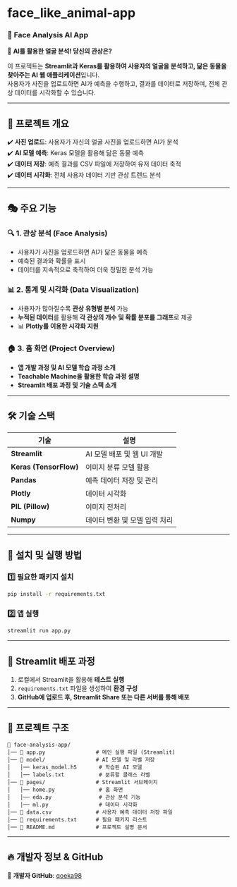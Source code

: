 # face_like_animal-app

### 📌 **Face Analysis AI App**  
🚀 **AI를 활용한 얼굴 분석! 당신의 관상은?**  

이 프로젝트는 **Streamlit과 Keras를 활용하여 사용자의 얼굴을 분석하고, 닮은 동물을 찾아주는 AI 웹 애플리케이션**입니다.  
사용자가 사진을 업로드하면 AI가 예측을 수행하고, 결과를 데이터로 저장하며, 전체 관상 데이터를 시각화할 수 있습니다.

---

## 🌟 **프로젝트 개요**
✔️ **사진 업로드**: 사용자가 자신의 얼굴 사진을 업로드하면 AI가 분석  
✔️ **AI 모델 예측**: Keras 모델을 활용해 닮은 동물 예측  
✔️ **데이터 저장**: 예측 결과를 CSV 파일에 저장하여 유저 데이터 축적  
✔️ **데이터 시각화**: 전체 사용자 데이터 기반 관상 트렌드 분석  

---

## 🎭 **주요 기능**
### 🔍 1. **관상 분석 (Face Analysis)**
- 사용자가 사진을 업로드하면 AI가 닮은 동물을 예측  
- 예측된 결과와 확률을 표시  
- 데이터를 지속적으로 축적하여 더욱 정밀한 분석 가능  

### 📊 2. **통계 및 시각화 (Data Visualization)**
- 사용자가 많아질수록 **관상 유형별 분석** 가능  
- **누적된 데이터**를 활용해 **각 관상의 개수 및 확률 분포를 그래프**로 제공  
- 📊 **Plotly를 이용한 시각화 지원**  

### 🏠 3. **홈 화면 (Project Overview)**
- **앱 개발 과정 및 AI 모델 학습 과정 소개**  
- **Teachable Machine을 활용한 학습 과정 설명**  
- **Streamlit 배포 과정 및 기술 스택 소개**  

---

## 🛠 **기술 스택**
| 기술 | 설명 |
|------|------|
| **Streamlit** | AI 모델 배포 및 웹 UI 개발 |
| **Keras (TensorFlow)** | 이미지 분류 모델 활용 |
| **Pandas** | 예측 데이터 저장 및 관리 |
| **Plotly** | 데이터 시각화 |
| **PIL (Pillow)** | 이미지 전처리 |
| **Numpy** | 데이터 변환 및 모델 입력 처리 |

---

## 🔧 **설치 및 실행 방법**
### 1️⃣ **필요한 패키지 설치**
```bash
pip install -r requirements.txt
```

### 2️⃣ **앱 실행**
```bash
streamlit run app.py
```

---

## 🚀 **Streamlit 배포 과정**
1. 로컬에서 Streamlit을 활용해 **테스트 실행**
2. `requirements.txt` 파일을 생성하여 **환경 구성**
3. **GitHub에 업로드 후, Streamlit Share 또는 다른 서버를 통해 배포**

---

## 📂 **프로젝트 구조**
```
📁 face-analysis-app/
│── 📄 app.py                # 메인 실행 파일 (Streamlit)
│── 📂 model/                # AI 모델 및 라벨 저장
│   │── keras_model.h5       # 학습된 AI 모델
│   │── labels.txt           # 분류할 클래스 라벨
│── 📂 pages/                # Streamlit 서브페이지
│   │── home.py              # 홈 화면
│   │── eda.py               # 관상 분석 기능
│   │── ml.py                # 데이터 시각화
│── 📄 data.csv              # 사용자 예측 데이터 저장 파일
│── 📄 requirements.txt      # 필요 패키지 리스트
│── 📄 README.md             # 프로젝트 설명 문서
```

---

## 🔥 **개발자 정보 & GitHub**
📌 **개발자 GitHub**: [qoeka98](https://github.com/qoeka98/face_like_animal-app)  
